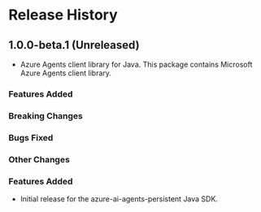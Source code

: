 # Release History

## 1.0.0-beta.1 (Unreleased)

- Azure Agents client library for Java. This package contains Microsoft Azure Agents client library.

### Features Added

### Breaking Changes

### Bugs Fixed

### Other Changes
### Features Added

- Initial release for the azure-ai-agents-persistent Java SDK.
